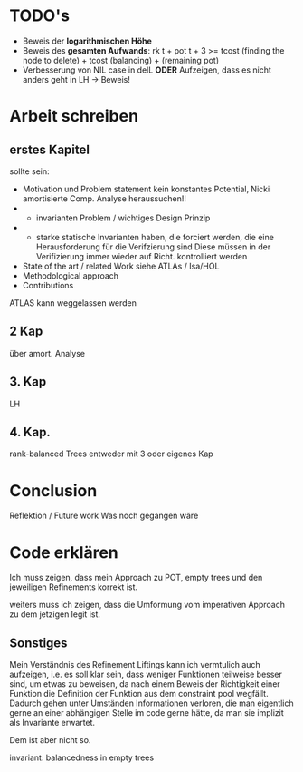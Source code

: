 # TODO's
* Beweis der **logarithmischen Höhe** 
* Beweis des **gesamten Aufwands**: rk t + pot t + 3 >= tcost (finding the node to delete) + tcost (balancing) + (remaining pot)
* Verbesserung von NIL case in delL **ODER** Aufzeigen, dass es nicht anders geht in LH -> Beweis!


# Arbeit schreiben

## erstes Kapitel 
sollte sein: 
* Motivation und Problem statement
kein konstantes Potential, 
Nicki amortisierte Comp. Analyse heraussuchen!!
* * invarianten Problem / wichtiges Design Prinzip
* * starke statische Invarianten haben, die forciert werden, die eine Herausforderung für die Verifzierung sind
Diese müssen in der Verifizierung immer wieder auf Richt. kontrolliert werden 
* State of the art / related Work
    siehe ATLAs / Isa/HOL
* Methodological approach
* Contributions

ATLAS kann weggelassen werden
## 2 Kap

über amort. Analyse

## 3. Kap

LH

## 4. Kap. 
rank-balanced Trees entweder mit 3 oder eigenes Kap


# Conclusion

Reflektion / Future work
Was noch gegangen wäre


# Code erklären

Ich muss zeigen, dass mein Approach zu POT, empty trees und den jeweiligen Refinements korrekt ist. 

weiters muss ich zeigen, dass die Umformung vom imperativen  Approach zu dem jetzigen legit ist. 


## Sonstiges
Mein Verständnis des Refinement Liftings kann ich vermtulich auch aufzeigen, i.e. es soll klar sein, dass weniger Funktionen teilweise besser sind, um etwas zu beweisen, da nach einem Beweis der Richtigkeit einer Funktion die Definition der Funktion aus dem constraint pool wegfällt. Dadurch gehen unter Umständen Informationen verloren, die man eigentlich gerne an einer abhängigen Stelle im code gerne hätte, da man sie implizit als Invariante erwartet.

Dem ist aber nicht so. 

invariant: balancedness in empty trees

